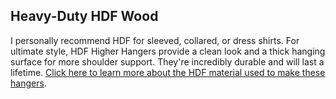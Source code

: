 ## Heavy-Duty HDF Wood  

I personally recommend HDF for sleeved, collared, or dress shirts. For ultimate style, HDF Higher Hangers provide a clean look and a thick hanging surface for more shoulder support. They're incredibly durable and will last a lifetime. <a href="faq.html#faq-5">Click here to learn more about the HDF material used to make these hangers</a>.

